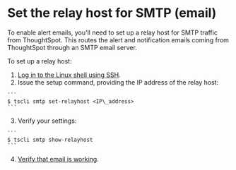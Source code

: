 # Set the relay host for SMTP \(email\)

To enable alert emails, you'll need to set up a relay host for SMTP traffic from ThoughtSpot. This routes the alert and notification emails coming from ThoughtSpot through an SMTP email server.

To set up a relay host:

1.   [Log in to the Linux shell using SSH](login_console.html#). 
2.   Issue the setup command, providing the IP address of the relay host: 

    ```
    $ tscli smtp set-relayhost <IP\_address>
    ```

3.   Verify your settings: 

    ```
    $ tscli smtp show-relayhost
    ```

4.   [Verify that email is working](setup_email.html#). 

